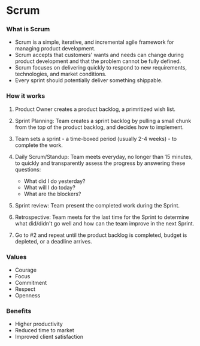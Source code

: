 # Scrum

### What is Scrum

* Scrum is a simple, iterative, and incremental agile framework for managing product development.
* Scrum accepts that customers' wants and needs can change during product development and that the problem cannot be fully defined.
* Scrum focuses on delivering quickly to respond to new requirements, technologies, and market conditions.
* Every sprint should potentially deliver something shippable.

### How it works

1. Product Owner creates a product backlog, a primritized wish list.
2. Sprint Planning: Team creates a sprint backlog by pulling a small chunk from the top of the product backlog, and decides how to implement.

3. Team sets a sprint - a time-boxed period (usually 2-4 weeks) - to complete the work.

4. Daily Scrum/Standup: Team meets everyday, no longer than 15 minutes, to quickly and transparently assess the progress by answering these questions:
   * What did I do yesterday?
   * What will I do today?
   * What are the blockers?

5. Sprint review: Team present the completed work during the Sprint.

6. Retrospective: Team meets for the last time for the Sprint to determine what did/didn't go well and how can the team improve in the next Sprint.

7. Go to #2 and repeat until the product backlog is completed, budget is depleted, or a deadline arrives.

### Values

* Courage
* Focus
* Commitment
* Respect
* Openness

### Benefits

* Higher productivity
* Reduced time to market
* Improved client satisfaction

